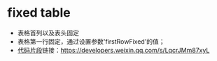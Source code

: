 # fixed table
- 表格首列以及表头固定
- 表格第一行固定，通过设置参数'firstRowFixed'的值；
- [代码片段](https://developers.weixin.qq.com/miniprogram/dev/devtools/minicode.html)链接：https://developers.weixin.qq.com/s/LqcrJMm87xyL